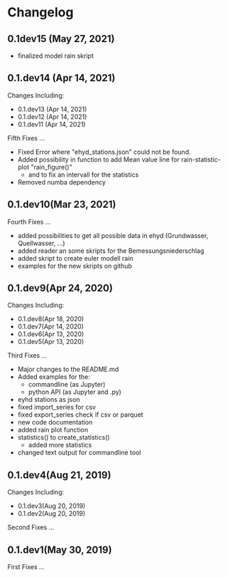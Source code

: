# Changelog

## 0.1dev15  (May 27, 2021)

- finalized model rain skript

## 0.1.dev14 (Apr 14, 2021)

Changes Including:
- 0.1.dev13 (Apr 14, 2021)
- 0.1.dev12 (Apr 14, 2021)
- 0.1.dev11 (Apr 14, 2021)

Fifth Fixes ...
- Fixed Error where "ehyd_stations.json" could not be found.
- Added possibility in function to add Mean value line for rain-statistic-plot "rain_figure()"
  - and to fix an intervall for the statistics
- Removed numba dependency


## 0.1.dev10(Mar 23, 2021)

Fourth Fixes ...
- added possibilities to get all possible data in ehyd (Grundwasser, Quellwasser, ...)
- added reader an some skripts for the Bemessungsniederschlag
- added skript to create euler modell rain
- examples for the new skripts on github


## 0.1.dev9(Apr 24, 2020)

Changes Including:
- 0.1.dev8(Apr 18, 2020)
- 0.1.dev7(Apr 14, 2020)
- 0.1.dev6(Apr 13, 2020)
- 0.1.dev5(Apr 13, 2020)

Third Fixes ...
- Major changes to the README.md
- Added examples for the:
  - commandline (as Jupyter)
  - python API (as Jupyter and .py)
- eyhd stations as json
- fixed import_series for csv
- fixed export_series check if csv or parquet
- new code documentation
- added rain plot function
- statistics() to create_statistics()
  - added more statistics
- changed text output for commandline tool

## 0.1.dev4(Aug 21, 2019)

Changes Including:
- 0.1.dev3(Aug 20, 2019)
- 0.1.dev2(Aug 20, 2019)

Second Fixes ...

## 0.1.dev1(May 30, 2019)

First Fixes ...